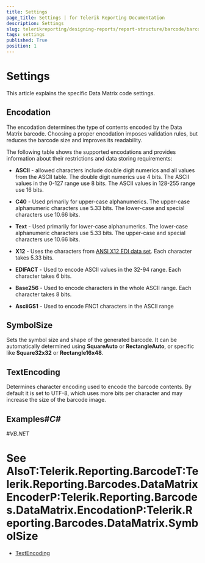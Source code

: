 ```yaml
---
title: Settings
page_title: Settings | for Telerik Reporting Documentation
description: Settings
slug: telerikreporting/designing-reports/report-structure/barcode/barcode-types/2d-barcodes/data-matrix/settings
tags: settings
published: True
position: 1
---
```


# Settings



This article explains the specific Data Matrix code settings.

## Encodation

The encodation determines the type of contents encoded by the Data Matrix barcode. Choosing a proper encodation imposes validation rules, but reduces the barcode size and improves its readability.

The following table shows the supported encodations and provides information about their restrictions and data storing requirements:

* __ASCII__ - allowed characters include double digit numerics and all values from the ASCII table.
              The double digit numerics use 4 bits. The ASCII values in the 0-127 range use 8 bits. The ASCII values in 128-255 range use 16 bits.
            

* __C40__ - Used primarily for upper-case alphanumerics.
              The upper-case alphanumeric characters use 5.33 bits.
              The lower-case and special characters use 10.66 bits.
            

* __Text__ - Used primarily for lower-case alphanumerics.
              The lower-case alphanumeric characters use 5.33 bits.
              The upper-case and special characters use 10.66 bits.
            

* __X12__ - Uses the characters from
              [ANSI X12 EDI data set](https://edi3.dicentral.com/ansi-x12).
              Each character takes 5.33 bits.
            

* __EDIFACT__ - Used to encode ASCII values in the 32-94 range.
              Each character takes 6 bits.
            

* __Base256__ - Used to encode characters in the whole ASCII range.
              Each character takes 8 bits.
            

* __AsciiGS1__ - Used to encode FNC1 characters in the ASCII range
            

## SymbolSize

Sets the symbol size and shape of the generated barcode. It can be automatically determined using
          __SquareAuto__ or __RectangleAuto__,
          or specific like __Square32x32__ or __Rectangle16x48__.
        

## TextEncoding

Determines character encoding used to encode the barcode contents. By default it is set to UTF-8, 
        which uses more bits per character and may increase the size of the barcode image.
        

## Examples#_C#_

	

#_VB.NET_

	



# See AlsoT:Telerik.Reporting.BarcodeT:Telerik.Reporting.Barcodes.DataMatrixEncoderP:Telerik.Reporting.Barcodes.DataMatrix.EncodationP:Telerik.Reporting.Barcodes.DataMatrix.SymbolSize

 * [TextEncoding](https://docs.microsoft.com/en-us/dotnet/api/system.text.encoding)
